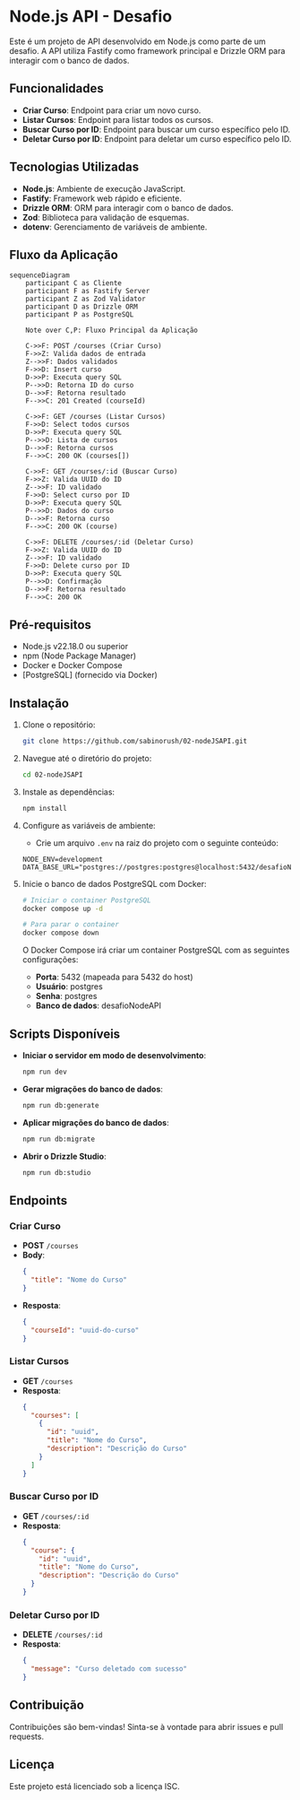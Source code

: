 # Node.js API - Desafio

Este é um projeto de API desenvolvido em Node.js como parte de um desafio. A API utiliza Fastify como framework principal e Drizzle ORM para interagir com o banco de dados.

## Funcionalidades

- **Criar Curso**: Endpoint para criar um novo curso.
- **Listar Cursos**: Endpoint para listar todos os cursos.
- **Buscar Curso por ID**: Endpoint para buscar um curso específico pelo ID.
- **Deletar Curso por ID**: Endpoint para deletar um curso específico pelo ID.

## Tecnologias Utilizadas

- **Node.js**: Ambiente de execução JavaScript.
- **Fastify**: Framework web rápido e eficiente.
- **Drizzle ORM**: ORM para interagir com o banco de dados.
- **Zod**: Biblioteca para validação de esquemas.
- **dotenv**: Gerenciamento de variáveis de ambiente.

## Fluxo da Aplicação

```mermaid
sequenceDiagram
    participant C as Cliente
    participant F as Fastify Server
    participant Z as Zod Validator
    participant D as Drizzle ORM
    participant P as PostgreSQL

    Note over C,P: Fluxo Principal da Aplicação

    C->>F: POST /courses (Criar Curso)
    F->>Z: Valida dados de entrada
    Z-->>F: Dados validados
    F->>D: Insert curso
    D->>P: Executa query SQL
    P-->>D: Retorna ID do curso
    D-->>F: Retorna resultado
    F-->>C: 201 Created (courseId)

    C->>F: GET /courses (Listar Cursos)
    F->>D: Select todos cursos
    D->>P: Executa query SQL
    P-->>D: Lista de cursos
    D-->>F: Retorna cursos
    F-->>C: 200 OK (courses[])

    C->>F: GET /courses/:id (Buscar Curso)
    F->>Z: Valida UUID do ID
    Z-->>F: ID validado
    F->>D: Select curso por ID
    D->>P: Executa query SQL
    P-->>D: Dados do curso
    D-->>F: Retorna curso
    F-->>C: 200 OK (course)

    C->>F: DELETE /courses/:id (Deletar Curso)
    F->>Z: Valida UUID do ID
    Z-->>F: ID validado
    F->>D: Delete curso por ID
    D->>P: Executa query SQL
    P-->>D: Confirmação
    D-->>F: Retorna resultado
    F-->>C: 200 OK
```

## Pré-requisitos

- Node.js v22.18.0 ou superior
- npm (Node Package Manager)
- Docker e Docker Compose
- [PostgreSQL] (fornecido via Docker)

## Instalação

1. Clone o repositório:
   ```bash
   git clone https://github.com/sabinorush/02-nodeJSAPI.git
   ```

2. Navegue até o diretório do projeto:
   ```bash
   cd 02-nodeJSAPI
   ```

3. Instale as dependências:
   ```bash
   npm install
   ```

4. Configure as variáveis de ambiente:
   - Crie um arquivo `.env` na raiz do projeto com o seguinte conteúdo:
   ```env
   NODE_ENV=development
   DATA_BASE_URL="postgres://postgres:postgres@localhost:5432/desafioNodeAPI"
   ```

5. Inicie o banco de dados PostgreSQL com Docker:
   ```bash
   # Iniciar o container PostgreSQL
   docker compose up -d

   # Para parar o container
   docker compose down
   ```

   O Docker Compose irá criar um container PostgreSQL com as seguintes configurações:
   - **Porta**: 5432 (mapeada para 5432 do host)
   - **Usuário**: postgres
   - **Senha**: postgres
   - **Banco de dados**: desafioNodeAPI

## Scripts Disponíveis

- **Iniciar o servidor em modo de desenvolvimento**:
  ```bash
  npm run dev
  ```

- **Gerar migrações do banco de dados**:
  ```bash
  npm run db:generate
  ```

- **Aplicar migrações do banco de dados**:
  ```bash
  npm run db:migrate
  ```

- **Abrir o Drizzle Studio**:
  ```bash
  npm run db:studio
  ```

## Endpoints

### Criar Curso
- **POST** `/courses`
- **Body**:
  ```json
  {
    "title": "Nome do Curso"
  }
  ```
- **Resposta**:
  ```json
  {
    "courseId": "uuid-do-curso"
  }
  ```

### Listar Cursos
- **GET** `/courses`
- **Resposta**:
  ```json
  {
    "courses": [
      {
        "id": "uuid",
        "title": "Nome do Curso",
        "description": "Descrição do Curso"
      }
    ]
  }
  ```

### Buscar Curso por ID
- **GET** `/courses/:id`
- **Resposta**:
  ```json
  {
    "course": {
      "id": "uuid",
      "title": "Nome do Curso",
      "description": "Descrição do Curso"
    }
  }
  ```

### Deletar Curso por ID
- **DELETE** `/courses/:id`
- **Resposta**:
  ```json
  {
    "message": "Curso deletado com sucesso"
  }
  ```

## Contribuição

Contribuições são bem-vindas! Sinta-se à vontade para abrir issues e pull requests.

## Licença

Este projeto está licenciado sob a licença ISC.
